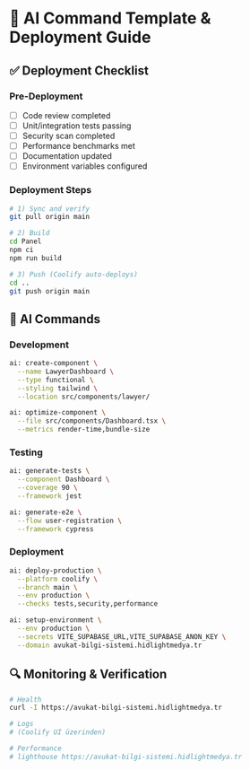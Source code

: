 # 🤖 AI Command Template & Deployment Guide

## ✅ Deployment Checklist

### Pre-Deployment

- [ ] Code review completed
- [ ] Unit/integration tests passing
- [ ] Security scan completed
- [ ] Performance benchmarks met
- [ ] Documentation updated
- [ ] Environment variables configured

### Deployment Steps

```bash
# 1) Sync and verify
git pull origin main

# 2) Build
cd Panel
npm ci
npm run build

# 3) Push (Coolify auto-deploys)
cd ..
git push origin main
```

## 🚀 AI Commands

### Development

```bash
ai: create-component \
  --name LawyerDashboard \
  --type functional \
  --styling tailwind \
  --location src/components/lawyer/

ai: optimize-component \
  --file src/components/Dashboard.tsx \
  --metrics render-time,bundle-size
```

### Testing

```bash
ai: generate-tests \
  --component Dashboard \
  --coverage 90 \
  --framework jest

ai: generate-e2e \
  --flow user-registration \
  --framework cypress
```

### Deployment

```bash
ai: deploy-production \
  --platform coolify \
  --branch main \
  --env production \
  --checks tests,security,performance

ai: setup-environment \
  --env production \
  --secrets VITE_SUPABASE_URL,VITE_SUPABASE_ANON_KEY \
  --domain avukat-bilgi-sistemi.hidlightmedya.tr
```

## 🔍 Monitoring & Verification

```bash
# Health
curl -I https://avukat-bilgi-sistemi.hidlightmedya.tr

# Logs
# (Coolify UI üzerinden)

# Performance
# lighthouse https://avukat-bilgi-sistemi.hidlightmedya.tr
```
